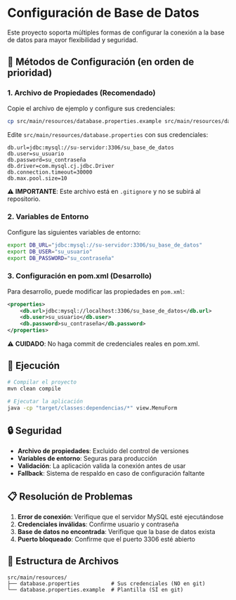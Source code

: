 # Configuración de Base de Datos

Este proyecto soporta múltiples formas de configurar la conexión a la base de datos para mayor flexibilidad y seguridad.

## 🔧 Métodos de Configuración (en orden de prioridad)

### 1. Archivo de Propiedades (Recomendado)
Copie el archivo de ejemplo y configure sus credenciales:

```bash
cp src/main/resources/database.properties.example src/main/resources/database.properties
```

Edite `src/main/resources/database.properties` con sus credenciales:

```properties
db.url=jdbc:mysql://su-servidor:3306/su_base_de_datos
db.user=su_usuario
db.password=su_contraseña
db.driver=com.mysql.cj.jdbc.Driver
db.connection.timeout=30000
db.max.pool.size=10
```

⚠️ **IMPORTANTE**: Este archivo está en `.gitignore` y no se subirá al repositorio.

### 2. Variables de Entorno
Configure las siguientes variables de entorno:

```bash
export DB_URL="jdbc:mysql://su-servidor:3306/su_base_de_datos"
export DB_USER="su_usuario"
export DB_PASSWORD="su_contraseña"
```

### 3. Configuración en pom.xml (Desarrollo)
Para desarrollo, puede modificar las propiedades en `pom.xml`:

```xml
<properties>
    <db.url>jdbc:mysql://localhost:3306/su_base_de_datos</db.url>
    <db.user>su_usuario</db.user>
    <db.password>su_contraseña</db.password>
</properties>
```

⚠️ **CUIDADO**: No haga commit de credenciales reales en pom.xml.

## 🚀 Ejecución

```bash
# Compilar el proyecto
mvn clean compile

# Ejecutar la aplicación
java -cp "target/classes:dependencias/*" view.MenuForm
```

## 🔒 Seguridad

- **Archivo de propiedades**: Excluido del control de versiones
- **Variables de entorno**: Seguras para producción
- **Validación**: La aplicación valida la conexión antes de usar
- **Fallback**: Sistema de respaldo en caso de configuración faltante

## 📋 Resolución de Problemas

1. **Error de conexión**: Verifique que el servidor MySQL esté ejecutándose
2. **Credenciales inválidas**: Confirme usuario y contraseña
3. **Base de datos no encontrada**: Verifique que la base de datos exista
4. **Puerto bloqueado**: Confirme que el puerto 3306 esté abierto

## 📁 Estructura de Archivos

```
src/main/resources/
├── database.properties          # Sus credenciales (NO en git)
└── database.properties.example  # Plantilla (SÍ en git)
```